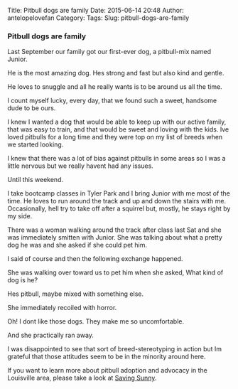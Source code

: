 Title: Pitbull dogs are family
Date: 2015-06-14 20:48
Author: antelopelovefan
Category: 
Tags: 
Slug: pitbull-dogs-are-family

### Pitbull dogs are family

Last September our family got our first-ever dog, a pitbull-mix named Junior.

He is the most amazing dog. Hes strong and fast but also kind and gentle.

He loves to snuggle and all he really wants is to be around us all the time.

I count myself lucky, every day, that we found such a sweet, handsome dude to be ours.

I knew I wanted a dog that would be able to keep up with our active family, that was easy to train, and that would be sweet and loving with the kids. Ive loved pitbulls for a long time and they were top on my list of breeds when we started looking.

I knew that there was a lot of bias against pitbulls in some areas so I was a little nervous but we really havent had any issues.

Until this weekend.

I take bootcamp classes in Tyler Park and I bring Junior with me most of the time. He loves to run around the track and up and down the stairs with me. Occasionally, hell try to take off after a squirrel but, mostly, he stays right by my side.

There was a woman walking around the track after class last Sat and she was immediately smitten with Junior. She was talking about what a pretty dog he was and she asked if she could pet him.

I said of course and then the following exchange happened.

She was walking over toward us to pet him when she asked, What kind of dog is he?

Hes pitbull, maybe mixed with something else.

She immediately recoiled with horror.

Oh! I dont like those dogs. They make me so uncomfortable.

And she practically ran away.

I was disappointed to see that sort of breed-stereotyping in action but Im grateful that those attitudes seem to be in the minority around here.

If you want to learn more about pitbull adoption and advocacy in the Louisville area, please take a look at [Saving Sunny](http://www.savingsunnyinc.org/).

